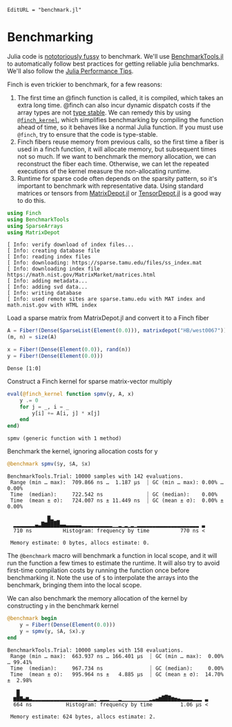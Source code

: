 ```@meta
EditURL = "benchmark.jl"
```

# Benchmarking

Julia code is [nototoriously
fussy](https://github.com/JuliaCI/BenchmarkTools.jl#why-does-this-package-exist)
to benchmark.
We'll use [BenchmarkTools.jl](https://github.com/JuliaCI/BenchmarkTools.jl)
to automatically follow best practices for getting reliable julia benchmarks. We'll also
follow the [Julia Performance Tips](https://docs.julialang.org/en/v1/manual/performance-tips/).

Finch is even trickier to benchmark, for a few reasons:
1. The first time an @finch function is called, it is compiled, which takes an
   extra long time. @finch can also incur dynamic dispatch costs if the array
   types are not [type
   stable](https://docs.julialang.org/en/v1/manual/faq/#man-type-stability). We
   can remedy this by using [`@finch_kernel`](@ref), which simplifies
   benchmarking by compiling the function ahead of time, so it behaves like a
   normal Julia function. If you must use `@finch`, try to ensure that the code
   is type-stable.
2. Finch fibers reuse memory from previous calls, so the first time a fiber is
   used in a finch function, it will allocate memory, but subsequent times not so
   much. If we want to benchmark the memory allocation, we can reconstruct the
   fiber each time. Otherwise, we can let the repeated executions of the kernel
   measure the non-allocating runtime.
3. Runtime for sparse code often depends on the sparsity pattern, so it's
   important to benchmark with representative data. Using standard matrices or tensors from
   [MatrixDepot.jl](https://github.com/JuliaLinearAlgebra/MatrixDepot.jl) or
   [TensorDepot.jl](https://github.com/willow-ahrens/TensorDepot.jl) is a good
   way to do this.

````julia
using Finch
using BenchmarkTools
using SparseArrays
using MatrixDepot
````

````
[ Info: verify download of index files...
[ Info: creating database file
[ Info: reading index files
[ Info: downloading: https://sparse.tamu.edu/files/ss_index.mat
[ Info: downloading index file https://math.nist.gov/MatrixMarket/matrices.html
[ Info: adding metadata...
[ Info: adding svd data...
[ Info: writing database
[ Info: used remote sites are sparse.tamu.edu with MAT index and math.nist.gov with HTML index

````

Load a sparse matrix from MatrixDepot.jl and convert it to a Finch fiber

````julia
A = Fiber!(Dense(SparseList(Element(0.0))), matrixdepot("HB/west0067"))
(m, n) = size(A)

x = Fiber!(Dense(Element(0.0)), rand(n))
y = Fiber!(Dense(Element(0.0)))
````

````
Dense [1:0]
````

Construct a Finch kernel for sparse matrix-vector multiply

````julia
eval(@finch_kernel function spmv(y, A, x)
    y .= 0
    for j = _, i = _
        y[i] += A[i, j] * x[j]
    end
end)
````

````
spmv (generic function with 1 method)
````

Benchmark the kernel, ignoring allocation costs for y

````julia
@benchmark spmv($y, $A, $x)
````

````
BenchmarkTools.Trial: 10000 samples with 142 evaluations.
 Range (min … max):  709.866 ns …  1.187 μs  ┊ GC (min … max): 0.00% … 0.00%
 Time  (median):     722.542 ns              ┊ GC (median):    0.00%
 Time  (mean ± σ):   724.007 ns ± 11.449 ns  ┊ GC (mean ± σ):  0.00% ± 0.00%

             █▃▁▂                                               
  ▂▂▂▂▂▂▂▄▃█▇████▄▄▃▃▃▃▃▂▂▂▂▂▂▂▂▂▂▁▁▂▁▂▁▂▁▂▂▂▂▂▂▂▂▂▂▂▂▂▂▂▂▂▂▂▂ ▃
  710 ns          Histogram: frequency by time          770 ns <

 Memory estimate: 0 bytes, allocs estimate: 0.
````

The `@benchmark` macro will benchmark a function in local scope, and it will run
the function a few times to estimate the runtime. It will also try to avoid
first-time compilation costs by running the function once before benchmarking
it. Note the use of `$` to interpolate the arrays into the benchmark, bringing
them into the local scope.

We can also benchmark the memory allocation of the kernel by constructing `y` in the
benchmark kernel

````julia
@benchmark begin
    y = Fiber!(Dense(Element(0.0)))
    y = spmv(y, $A, $x).y
end
````

````
BenchmarkTools.Trial: 10000 samples with 158 evaluations.
 Range (min … max):  663.937 ns … 166.401 μs  ┊ GC (min … max):  0.00% … 99.41%
 Time  (median):     967.734 ns               ┊ GC (median):     0.00%
 Time  (mean ± σ):   995.964 ns ±   4.885 μs  ┊ GC (mean ± σ):  14.70% ±  2.98%

   █                                               ▁             
  ▆█▇▄▆▃▂▂▂▂▂▂▂▂▂▂▂▂▂▂▂▂▂▂▁▁▂▁▂▂▂▁▁▁▂▁▁▁▁▁▁▁▁▁▂▃▄▆███▆▅▄▃▃▃▃▂▂▂ ▃
  664 ns           Histogram: frequency by time         1.06 μs <

 Memory estimate: 624 bytes, allocs estimate: 2.
````

